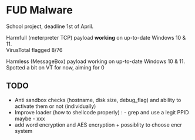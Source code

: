 # FUD Malware

School project, deadline 1st of April.

Harmfull (meterpreter TCP) payload **working** on up-to-date Windows 10 & 11.\
VirusTotal flagged 8/76

Harmless (MessageBox) payload working on up-to-date Windows 10 & 11.\
Spotted a bit on VT for now, aiming for 0


## TODO
 - Anti sandbox checks (hostname, disk size, debug_flag) and ability to activate them or not (individually)
 - Improve loader (how to shellcode properly) :
        - grep and use a legit PPID maybe
        - xxx
 - add word encryption and AES encryption + possiblity to choose encr system


